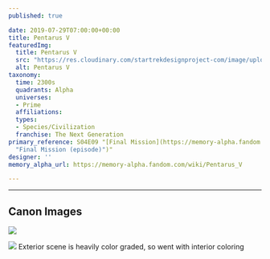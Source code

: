 ```yaml
---
published: true

date: 2019-07-29T07:00:00+00:00
title: Pentarus V
featuredImg:
  title: Pentarus V
  src: "https://res.cloudinary.com/startrekdesignproject-com/image/upload/v1564448880/PentarusV.png"
  alt: Pentarus V
taxonomy:
  time: 2300s
  quadrants: Alpha
  universes:
  - Prime
  affiliations:
  types:
  - Species/Civilization
  franchise: The Next Generation
primary_reference: S04E09 "[Final Mission](https://memory-alpha.fandom.com/wiki/Final_Mission
  "Final Mission (episode)")"
designer: ''
memory_alpha_url: https://memory-alpha.fandom.com/wiki/Pentarus_V

---
```

___
## Canon Images

![](https://res.cloudinary.com/startrekdesignproject-com/image/upload/v1564448880/PentarusV2.jpg)


![](https://res.cloudinary.com/startrekdesignproject-com/image/upload/v1564448881/PentarusV1.jpg) Exterior scene is heavily color graded, so went with interior coloring 